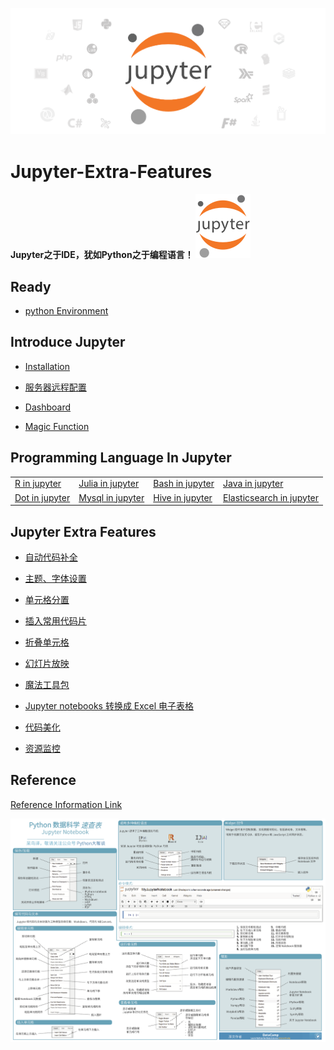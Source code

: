 ![](/image/jupyter_logo1.png)

# Jupyter-Extra-Features

#### Jupyter之于IDE，犹如Python之于编程语言！ ![](/image/jupyter_logo.svg)

## Ready
- [python Environment](/ExtraFeatures/python.md)

## Introduce Jupyter

- [Installation](/ExtraFeatures/introduce.md)

- [服务器远程配置](/ExtraFeatures/fuwuqi.md)

- [Dashboard](/ExtraFeatures/dashboard.md)

- [Magic Function](/ExtraFeatures/magic.md)

## Programming Language In Jupyter

|  |  |  |  |
| --- | --- | --- | --- |
| [R in jupyter](/ExtraFeatures/R_in_Jupyter.md) | [Julia in jupyter](/ExtraFeatures/Julia_in_Jupyter.md) | [Bash in jupyter](/ExtraFeatures/Bash_in_Jupyter.md) | [Java in jupyter](/ExtraFeatures/Java_in_Jupyter.md) |
| [Dot in jupyter](/ExtraFeatures/Dot_in_Jupyter.md) | [Mysql in jupyter](/ExtraFeatures/mysql_in_Jupyter.md) | [Hive in jupyter](/ExtraFeatures/hive_in_Jupyter.md) | [Elasticsearch in jupyter](/ExtraFeatures/elasticsearch_in_Jupyter.md)  |

## Jupyter Extra Features

- [自动代码补全](/ExtraFeatures/%E8%87%AA%E5%8A%A8%E4%BB%A3%E7%A0%81%E8%A1%A5%E5%85%A8.md)

- [主题、字体设置](/ExtraFeatures/%E4%B8%BB%E9%A2%98%E5%AD%97%E4%BD%93%E8%AE%BE%E7%BD%AE.md)

- [单元格分置](/ExtraFeatures/Split_Cells_Notebook.md)

- [插入常用代码片](/ExtraFeatures/Snippets.md)

- [折叠单元格](/ExtraFeatures/Collapsible_Headings.md)

- [幻灯片放映](/ExtraFeatures/Slideshow.md)

- [魔法工具包](/ExtraFeatures/widgets.md)

- [Jupyter notebooks 转换成 Excel 电子表格](/ExtraFeatures/nb2xls.md)

- [代码美化](/ExtraFeatures/prettify.md)

- [资源监控](/ExtraFeatures/nbreuse.md)

## Reference

[Reference Information Link](/ExtraFeatures/reference.md)


![](/image/Python_Jupyter_Notebook.png)

